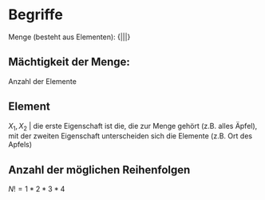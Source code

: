 # Begriffe 
Menge (besteht aus Elementen): 
{|||} 
## Mächtigkeit der Menge: 
Anzahl der Elemente
## Element
$X_1, X_2$ | die erste Eigenschaft ist die, die zur Menge gehört (z.B. alles Äpfel), mit der zweiten Eigenschaft unterscheiden sich die Elemente (z.B. Ort des Apfels)
## Anzahl der möglichen Reihenfolgen
$N!=1*2*3*4$
